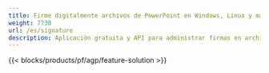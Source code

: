 ```yaml
---
title: Firme digitalmente archivos de PowerPoint en Windows, Linux y macOS
weight: 7730
url: /es/signature
description: Aplicación gratuita y API para administrar firmas en archivos PPT PPTX y ODP
---
```


{{< blocks/products/pf/agp/feature-solution >}} 

